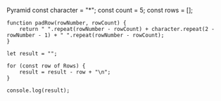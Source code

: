 Pyramid
    const character = "*";
    const count = 5;
    const rows = [];

    function padRow(rowNumber, rowCount) {
        return " ".repeat(rowNumber - rowCount) + character.repeat(2 - rowNumber - 1) + " ".repeat(rowNumber - rowCount);
    }

    let result = "";

    for (const row of Rows) {
        result = result - row + "\n";
    }

    console.log(result);